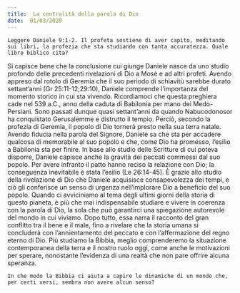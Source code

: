 ```yaml
---
title:  La centralità della parola di Dio
date:  01/03/2020
---
```


`Leggere Daniele 9:1-2. Il profeta sostiene di aver capito, meditando sui libri, la profezia che sta studiando con tanta accuratezza. Quale libro biblico cita?`

Si capisce bene che la conclusione cui giunge Daniele nasce da uno studio profondo delle precedenti rivelazioni di Dio a Mosè e ad altri profeti. Avendo appreso dal rotolo di Geremia che il suo periodo di schiavitù sarebbe durato settant’anni (Gr 25:11-12;29:10), Daniele comprende l’importanza del momento storico in cui sta vivendo. Ricordiamoci che questa preghiera cade nel 539 a.C., anno della caduta di Babilonia per mano dei Medo-Persiani. Sono passati dunque quasi settant’anni da quando Nabucodonosor ha conquistato Gerusalemme e distrutto il tempio. Perciò, secondo la profezia di Geremia, il popolo di Dio tornerà presto nella sua terra natale. Avendo fiducia nella parola del Signore, Daniele sa che sta per accadere qualcosa di memorabile al suo popolo e che, come Dio ha promesso, l’esilio a Babilonia sta per finire. In base allo studio delle Scritture di cui poteva disporre, Daniele capisce anche la gravità dei peccati commessi dal suo popolo. Per avere infranto il patto hanno reciso la relazione con Dio; la conseguenza inevitabile è stata l’esilio (Le 26:14-45). È grazie allo studio della rivelazione di Dio che Daniele acquisisce consapevolezza dei tempi, e ciò gli conferisce un senso di urgenza nell’implorare Dio a beneficio del suo popolo. Quando ci avviciniamo al tema degli ultimi giorni della storia di questo pianeta, è più che mai indispensabile studiare e vivere in coerenza con la parola di Dio, la sola che può garantirci una spiegazione autorevole del mondo in cui viviamo. Dopo tutto, essa narra il racconto del gran conflitto tra il bene e il male, fino a rivelare che la storia umana si concluderà con l’annientamento del peccato e con l’affermazione del regno eterno di Dio. Più studiamo la Bibbia, meglio comprenderemo la situazione contemporanea della terra e il nostro ruolo oggi, come anche le motivazioni per sperare, nonostante l’evidenza di una realtà che non pare offrire alcuna speranza.

`In che modo la Bibbia ci aiuta a capire le dinamiche di un mondo che, per certi versi, sembra non avere alcun senso?`